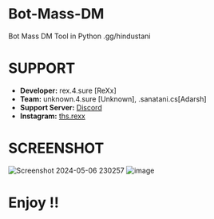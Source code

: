 # Bot-Mass-DM
Bot Mass DM Tool in Python .gg/hindustani


# SUPPORT
- **Developer:** rex.4.sure [ReXx]
- **Team:** unknown.4.sure [Unknown], .sanatani.cs[Adarsh]
- **Support Server:** [Discord](https://discord.gg/hindustani)
- **Instagram:** [ths.rexx](https://instagram.com/ths.rexx)

# SCREENSHOT
![Screenshot 2024-05-06 230257](https://github.com/ReXx4SuRe/Bot-Mass-DM/assets/161481850/4a940227-2ac0-4c75-b433-ad1577ff1f51)
![image](https://github.com/ReXx4SuRe/Bot-Mass-DM/assets/161481850/c4ee8db6-4273-43ae-9a4a-1add5539c8f8)

# Enjoy !!
